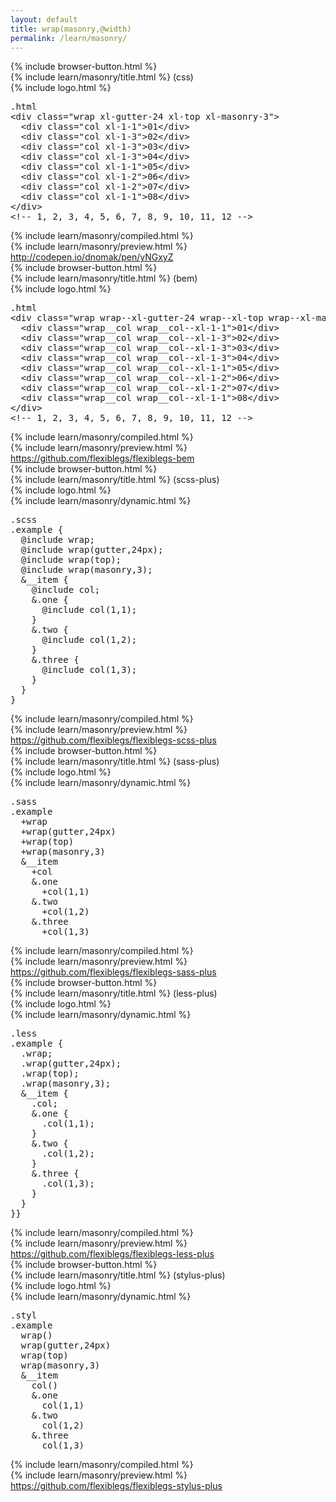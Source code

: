```yaml
---
layout: default
title: wrap(masonry,@width)
permalink: /learn/masonry/
---
```


<div id="css">
  <div class="dn-browser">
    <div class="dn-browser-header">
      {% include browser-button.html %}
      <div class="dn-style--title">{% include learn/masonry/title.html %} (css)</div>
      {% include logo.html %}
    </div>
    <div class="dn-browser-body">
      <div class="dn-browser-body__pre">
        <pre class="not-compiled"><div class="dn-tag dn-tag--gray dn-tag--top dn-tag--button"><i class="fa fa-magic fa-lg"></i></div><div class="dn-tag dn-tag--gray dn-tag--bottom">.html</div><!--
          -->&lt;div class="wrap xl-gutter-24 xl-top <span>xl-masonry-3</span>"&gt;<br/><!--
          -->  &lt;div class="col xl-1-1"&gt;01&lt;/div&gt;<br/><!--
          -->  &lt;div class="col xl-1-3"&gt;02&lt;/div&gt;<br/><!--
          -->  &lt;div class="col xl-1-3"&gt;03&lt;/div&gt;<br/><!--
          -->  &lt;div class="col xl-1-3"&gt;04&lt;/div&gt;<br/><!--
          -->  &lt;div class="col xl-1-1"&gt;05&lt;/div&gt;<br/><!--
          -->  &lt;div class="col xl-1-2"&gt;06&lt;/div&gt;<br/><!--
          -->  &lt;div class="col xl-1-2"&gt;07&lt;/div&gt;<br/><!--
          -->  &lt;div class="col xl-1-1"&gt;08&lt;/div&gt;<br/><!--
          -->&lt;/div&gt;<!--
          --><div class="comment">&lt;!-- 1, 2, 3, 4, 5, 6, 7, 8, 9, 10, 11, 12 --&gt;</div><!--
        --></pre>
        {% include learn/masonry/compiled.html %}
      </div>
      {% include learn/masonry/preview.html %}
      <div class="dn-browser-footer">
        <div class="wrap xl-gutter-24 xl-outside-24 xl-center xl-auto">
          <div class="col">
            <a href="http://codepen.io/dnomak/pen/yNGxyZ?editors=110" class="dn-button dn-button--link">http://codepen.io/dnomak/pen/yNGxyZ</a>
          </div>
        </div>
      </div>
    </div>
  </div>
</div>

<div id="bem">
  <div class="dn-browser">
    <div class="dn-browser-header">
      {% include browser-button.html %}
      <div class="dn-style--title">{% include learn/masonry/title.html %} (bem)</div>
      {% include logo.html %}
    </div>
    <div class="dn-browser-body">
      <div class="dn-browser-body__pre">
        <pre class="not-compiled"><div class="dn-tag dn-tag--gray dn-tag--top dn-tag--button"><i class="fa fa-magic fa-lg"></i></div><div class="dn-tag dn-tag--gray dn-tag--bottom">.html</div><!--
          -->&lt;div class="wrap wrap--xl-gutter-24 wrap--xl-top <span>wrap--xl-masonry-3</span>"&gt;<br/><!--
          -->  &lt;div class="wrap__col wrap__col--xl-1-1"&gt;01&lt;/div&gt;<br/><!--
          -->  &lt;div class="wrap__col wrap__col--xl-1-3"&gt;02&lt;/div&gt;<br/><!--
          -->  &lt;div class="wrap__col wrap__col--xl-1-3"&gt;03&lt;/div&gt;<br/><!--
          -->  &lt;div class="wrap__col wrap__col--xl-1-3"&gt;04&lt;/div&gt;<br/><!--
          -->  &lt;div class="wrap__col wrap__col--xl-1-1"&gt;05&lt;/div&gt;<br/><!--
          -->  &lt;div class="wrap__col wrap__col--xl-1-2"&gt;06&lt;/div&gt;<br/><!--
          -->  &lt;div class="wrap__col wrap__col--xl-1-2"&gt;07&lt;/div&gt;<br/><!--
          -->  &lt;div class="wrap__col wrap__col--xl-1-1"&gt;08&lt;/div&gt;<br/><!--
          -->&lt;/div&gt;<!--
          --><div class="comment">&lt;!-- 1, 2, 3, 4, 5, 6, 7, 8, 9, 10, 11, 12 --&gt;</div><!--
        --></pre>
        {% include learn/masonry/compiled.html %}
      </div>
      {% include learn/masonry/preview.html %}
      <div class="dn-browser-footer">
        <div class="wrap xl-gutter-24 xl-outside-24 xl-center xl-auto">
          <div class="col">
            <a href="https://github.com/flexiblegs/flexiblegs-bem" class="dn-button dn-button--link">https://github.com/flexiblegs/flexiblegs-bem</a>
          </div>
        </div>
      </div>
    </div>
  </div>
</div>

<div id="scss-plus">
  <div class="dn-browser">
    <div class="dn-browser-header">
      {% include browser-button.html %}
      <div class="dn-style--title">{% include learn/masonry/title.html %} (scss-plus)</div>
      {% include logo.html %}
    </div>
    <div class="dn-browser-body">
      <div class="dn-browser-body__pre">
        <div class="wrap xl-top xl-gutter-24 xl-2 lg-1">
          {% include learn/masonry/dynamic.html %}
          <div class="col">
            <pre class="not-compiled"><div class="dn-tag dn-tag--gray dn-tag--top dn-tag--button"><i class="fa fa-magic fa-lg"></i></div><div class="dn-tag dn-tag--gray dn-tag--bottom">.scss</div><!--
              -->.example {<br/><!--
              -->  @include wrap;<br/><!--
              -->  @include wrap(gutter,24px);<br/><!--
              -->  @include wrap(top);<br/><!--
              -->  @include <span>wrap(masonry,3)</span>;<br/><!--
              -->  &__item {<br/><!--
              -->    @include col;<br/><!--
              -->    &.one {<br/><!--
              -->      @include col(1,1);<br/><!--
              -->    }<br/><!--
              -->    &.two {<br/><!--
              -->      @include col(1,2);<br/><!--
              -->    }<br/><!--
              -->    &.three {<br/><!--
              -->      @include col(1,3);<br/><!--
              -->    }<br/><!--
              -->  }<br/><!--
              -->}<!--
            --></pre>
            {% include learn/masonry/compiled.html %}
          </div>
        </div>
      </div>
      {% include learn/masonry/preview.html %}
      <div class="dn-browser-footer">
        <div class="wrap xl-gutter-24 xl-outside-24 xl-center xl-auto">
          <div class="col">
            <a href="https://github.com/flexiblegs/flexiblegs-scss-plus" class="dn-button dn-button--link">https://github.com/flexiblegs/flexiblegs-scss-plus</a>
          </div>
        </div>
      </div>
    </div>
  </div>
</div>

<div id="sass-plus">
  <div class="dn-browser">
    <div class="dn-browser-header">
      {% include browser-button.html %}
      <div class="dn-style--title">{% include learn/masonry/title.html %} (sass-plus)</div>
      {% include logo.html %}
    </div>
    <div class="dn-browser-body">
      <div class="dn-browser-body__pre">
        <div class="wrap xl-top xl-gutter-24 xl-2 lg-1">
          {% include learn/masonry/dynamic.html %}
          <div class="col">
            <pre class="not-compiled"><div class="dn-tag dn-tag--gray dn-tag--top dn-tag--button"><i class="fa fa-magic fa-lg"></i></div><div class="dn-tag dn-tag--gray dn-tag--bottom">.sass</div><!--
              -->.example<br/><!--
              -->  +wrap<br/><!--
              -->  +wrap(gutter,24px)<br/><!--
              -->  +wrap(top)<br/><!--
              -->  +<span>wrap(masonry,3)</span><br/><!--
              -->  &__item<br/><!--
              -->    +col<br/><!--
              -->    &.one<br/><!--
              -->      +col(1,1)<br/><!--
              -->    &.two<br/><!--
              -->      +col(1,2)<br/><!--
              -->    &.three<br/><!--
              -->      +col(1,3)<br/><!--
            --></pre>
            {% include learn/masonry/compiled.html %}
          </div>
        </div>
      </div>
      {% include learn/masonry/preview.html %}
      <div class="dn-browser-footer">
        <div class="wrap xl-gutter-24 xl-outside-24 xl-center xl-auto">
          <div class="col">
            <a href="https://github.com/flexiblegs/flexiblegs-sass-plus" class="dn-button dn-button--link">https://github.com/flexiblegs/flexiblegs-sass-plus</a>
          </div>
        </div>
      </div>
    </div>
  </div>
</div>

<div id="less-plus">
  <div class="dn-browser">
    <div class="dn-browser-header">
      {% include browser-button.html %}
      <div class="dn-style--title">{% include learn/masonry/title.html %} (less-plus)</div>
      {% include logo.html %}
    </div>
    <div class="dn-browser-body">
      <div class="dn-browser-body__pre">
        <div class="wrap xl-top xl-gutter-24 xl-2 lg-1">
          {% include learn/masonry/dynamic.html %}
          <div class="col">
            <pre class="not-compiled"><div class="dn-tag dn-tag--gray dn-tag--top dn-tag--button"><i class="fa fa-magic fa-lg"></i></div><div class="dn-tag dn-tag--gray dn-tag--bottom">.less</div><!--
              -->.example {<br/><!--
              -->  .wrap;<br/><!--
              -->  .wrap(gutter,24px);<br/><!--
              -->  .wrap(top);<br/><!--
              -->  .<span>wrap(masonry,3)</span>;<br/><!--
              -->  &__item {<br/><!--
              -->    .col;<br/><!--
              -->    &.one {<br/><!--
              -->      .col(1,1);<br/><!--
              -->    }<br/><!--
              -->    &.two {<br/><!--
              -->      .col(1,2);<br/><!--
              -->    }<br/><!--
              -->    &.three {<br/><!--
              -->      .col(1,3);<br/><!--
              -->    }<br/><!--
              -->  }<br/><!--
              -->}<!--
              -->}<!--
            --></pre>
            {% include learn/masonry/compiled.html %}
          </div>
        </div>
      </div>
      {% include learn/masonry/preview.html %}
      <div class="dn-browser-footer">
        <div class="wrap xl-gutter-24 xl-outside-24 xl-center xl-auto">
          <div class="col">
            <a href="https://github.com/flexiblegs/flexiblegs-less-plus" class="dn-button dn-button--link">https://github.com/flexiblegs/flexiblegs-less-plus</a>
          </div>
        </div>
      </div>
    </div>
  </div>
</div>

<div id="stylus-plus">
  <div class="dn-browser">
    <div class="dn-browser-header">
      {% include browser-button.html %}
      <div class="dn-style--title">{% include learn/masonry/title.html %} (stylus-plus)</div>
      {% include logo.html %}
    </div>
    <div class="dn-browser-body">
      <div class="dn-browser-body__pre">
        <div class="wrap xl-top xl-gutter-24 xl-2 lg-1">
          {% include learn/masonry/dynamic.html %}
          <div class="col">
            <pre class="not-compiled"><div class="dn-tag dn-tag--gray dn-tag--top dn-tag--button"><i class="fa fa-magic fa-lg"></i></div><div class="dn-tag dn-tag--gray dn-tag--bottom">.styl</div><!--
              -->.example<br/><!--
              -->  wrap()<br/><!--
              -->  wrap(gutter,24px)<br/><!--
              -->  wrap(top)<br/><!--
              -->  <span>wrap(masonry,3)</span><br/><!--
              -->  &__item<br/><!--
              -->    col()<br/><!--
              -->    &.one<br/><!--
              -->      col(1,1)<br/><!--
              -->    &.two<br/><!--
              -->      col(1,2)<br/><!--
              -->    &.three<br/><!--
              -->      col(1,3)<br/><!--
            --></pre>
            {% include learn/masonry/compiled.html %}
          </div>
        </div>
      </div>
      {% include learn/masonry/preview.html %}
      <div class="dn-browser-footer">
        <div class="wrap xl-gutter-24 xl-outside-24 xl-center xl-auto">
          <div class="col">
            <a href="https://github.com/flexiblegs/flexiblegs-stylus-plus" class="dn-button dn-button--link">https://github.com/flexiblegs/flexiblegs-stylus-plus</a>
          </div>
        </div>
      </div>
    </div>
  </div>
</div>
